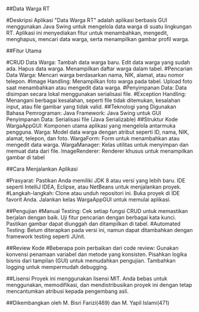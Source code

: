 ##Data Warga RT

#Deskripsi
Aplikasi "Data Warga RT" adalah aplikasi berbasis GUI menggunakan Java Swing untuk mengelola data warga di suatu lingkungan RT. Aplikasi ini menyediakan fitur untuk menambahkan, mengedit, menghapus, mencari data warga, serta menampilkan gambar profil warga.

##Fitur Utama

#CRUD Data Warga: 
Tambah data warga baru.
Edit data warga yang sudah ada.
Hapus data warga.
Menampilkan daftar warga dalam tabel.
#Pencarian Data Warga:
Mencari warga berdasarkan nama, NIK, alamat, atau nomor telepon.
#Image Handling:
Menampilkan foto warga pada tabel.
Upload foto saat menambahkan atau mengedit data warga.
#Penyimpanan Data:
Data disimpan secara lokal menggunakan serialisasi file.
#Exception Handling:
Menangani berbagai kesalahan, seperti file tidak ditemukan, kesalahan input, atau file gambar yang tidak valid.
##Teknologi yang Digunakan
Bahasa Pemrograman: Java
Framework: Java Swing untuk GUI
Penyimpanan Data: Serialisasi file (Java Serializable)
##Struktur Kode
WargaAppGUI: Komponen utama aplikasi yang mengelola antarmuka pengguna.
Warga: Model data warga dengan atribut seperti ID, nama, NIK, alamat, telepon, dan foto.
WargaForm: Form untuk menambahkan atau mengedit data warga.
WargaManager: Kelas utilitas untuk menyimpan dan memuat data dari file.
ImageRenderer: Renderer khusus untuk menampilkan gambar di tabel

##Cara Menjalankan Aplikasi

#Prasyarat:
Pastikan Anda memiliki JDK 8 atau versi yang lebih baru.
IDE seperti IntelliJ IDEA, Eclipse, atau NetBeans untuk menjalankan proyek.
#Langkah-langkah:
Clone atau unduh repositori ini.
Buka proyek di IDE favorit Anda.
Jalankan kelas WargaAppGUI untuk memulai aplikasi.

##Pengujian
#Manual Testing:
Cek setiap fungsi CRUD untuk memastikan berjalan dengan baik.
Uji fitur pencarian dengan berbagai kata kunci.
Pastikan gambar dapat diunggah dan ditampilkan di tabel.
#Automated Testing:
Belum diterapkan pada versi ini, namun dapat ditambahkan dengan framework testing seperti JUnit.

##Review Kode
#Beberapa poin perbaikan dari code review:
Gunakan konvensi penamaan variabel dan metode yang konsisten.
Pisahkan logika bisnis dari tampilan (GUI) untuk memudahkan pengujian.
Tambahkan logging untuk mempermudah debugging.

##Lisensi
Proyek ini menggunakan lisensi MIT. Anda bebas untuk menggunakan, memodifikasi, dan mendistribusikan proyek ini dengan tetap mencantumkan atribusi kepada pengembang asli.

##Dikembangkan oleh M. Bisri Farizi(469) dan M. Yapil Islami(471)
